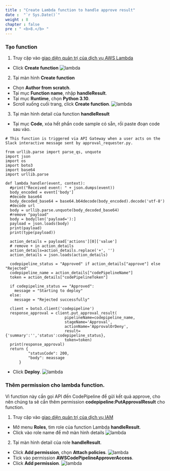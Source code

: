 ```yaml
---
title : "Create Lambda function to handle approve result"
date :  "`r Sys.Date()`" 
weight : 8
chapter : false
pre : " <b>8.</b> "
---
```

### Tạo function
1.  Truy cập vào [giao diện quản trị của dịch vụ AWS Lambda](https://us-east-1.console.aws.amazon.com/lambda)
  + Click **Create function**
  ![lambda](/images/lambda/001.png)

2. Tại màn hình **Create function**
  + Chọn **Author from scratch**.
  + Tại mục **Function name**, nhập **handleResult**.
  + Tại mục **Runtime**, chọn **Python 3.10**.
  + Scroll xuống cuối trang, click **Create function**.
  ![lambda](/images/lambda/009.png)

3. Tại màn hình detail của function **handleResult**
  + Tại mục **Code**, xóa hết phần code sample có sẵn, rồi paste đoạn code sau vào.
  ```
  # This function is triggered via API Gateway when a user acts on the Slack interactive message sent by approval_requester.py.

from urllib.parse import parse_qs, unquote
import json
import os
import boto3
import base64
import urllib.parse

def lambda_handler(event, context):
    #print("Received event: " + json.dumps(event))
    body_encoded = event['body']
    #decode base64
    body_decoded_base64 = base64.b64decode(body_encoded).decode('utf-8')
    #decode url
    body = urllib.parse.unquote(body_decoded_base64)
    #remove "payload"
    body = body[len('payload='):]
    payload = json.loads(body)
    print(payload)
    print(type(payload))        

    action_details = payload['actions'][0]['value']
    # remove + in action_details
    action_details=action_details.replace('+', '')
    action_details = json.loads(action_details)
    
    codepipeline_status = "Approved" if action_details["approve"] else "Rejected"
    codepipeline_name = action_details["codePipelineName"]
    token = action_details["codePipelineToken"] 
    
    if codepipeline_status == "Approved":
      message = "Starting to deploy"
    else:
      message = "Rejected successfully"
    
    client = boto3.client('codepipeline')
    response_approval = client.put_approval_result(
                            pipelineName=codepipeline_name,
                            stageName='Approval',
                            actionName='ApprovalOrDeny',
                            result={'summary':'','status':codepipeline_status},
                            token=token)
    print(response_approval)
    return {
            "statusCode": 200,
            "body": meassage
        }

  ```
  

  + Click **Deploy**.
![lambda](/images/lambda/010.png)
  
### Thêm permission cho lambda function.
  Vì function này cần gọi API đến CodePipeline để gửi kết quả approve, cho nên chúng ta sẽ cần thêm permission **codepipeline:PutApprovalResult** cho function.
1. Truy cập vào [giao diện quản trị của dịch vụ IAM](https://us-east-1.console.aws.amazon.com/iamv2)
  + Mở menu **Roles**, tìm role của function Lambda **handleResult**.
  + Click vào role name để mở màn hình details
    ![lambda](/images/lambda/011.png)
2. Tại màn hình detail của role **handleResult**.
  + Click **Add permission**, chọn **Attach policies**.
    ![lambda](/images/lambda/012.png)
  + Tick vào permission **AWSCodePipelineApproverAccess**.
  + Click **Add permission**.
    ![lambda](/images/lambda/013.png)